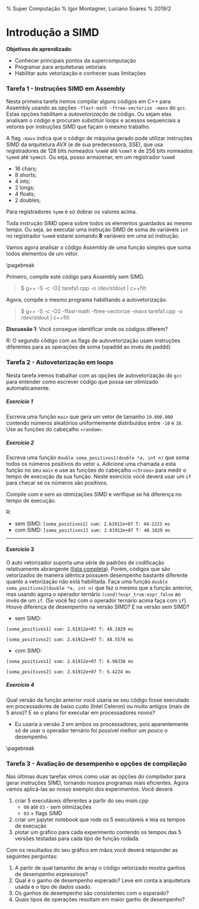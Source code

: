 % Super Computação
% Igor Montagner, Luciano Soares
% 2019/2

# Introdução a SIMD

__Objetivos de aprendizado__:

* Conhecer principais pontos da supercomputação
* Programar para arquiteturas vetoriais
* Habilitar auto vetorização e conhecer suas limitações

### Tarefa 1 - Instruções SIMD em Assembly

Nesta primeira tarefa iremos compilar alguns códigos em C++ para Assembly usando 
as opções `-ffast-math -ftree-vectorize -mavx` do `gcc`. Estas opções habilitam a *autovetorização*
de código. Ou sejam elas analisam o código e procuram substituir loops e acessos sequenciais
a vetores por instruções SIMD que façam o mesmo trabalho.

A flag `-mavx` indica que o código de máquina gerado pode utilizar instruções
SIMD da arquitetura *AVX* (e de sua predecessora, SSE), que usa registradores de 128 bits nomeados `%xmm0` 
até `%xmm7` e de 256 bits nomeados `%ymm0` até `%ymm15`. Ou seja, posso armazenar, em um registrador
`%xmm0`

* 16 chars;
* 8 shorts;
* 4 ints;
* 2 longs;
* 4 floats;
* 2 doubles;

Para registradores `%ymm` é só dobrar os valores acima. 

Toda instrução SIMD opera sobre todos os elementos guardados ao mesmo tempo. Ou seja, ao executar uma instrução SIMD de soma de variáveis `int` no registrador `%xmm0` estarei somando **8** variáveis em uma só instrução.

Vamos agora analisar o código Assembly de uma função simples que soma todos
elementos de um vetor. 

\pagebreak

<div class="include code" id="src/tarefa1.cpp" language="cpp"></div>

Primeiro, compile este código para Assembly sem SIMD.

>$ g++ -S -c -O2  tarefa1.cpp -o /dev/stdout | c++filt

Agora, compile o mesmo programa habilitando a autovetorização.

>$ g++ -S -c -O2 -ffast-math -ftree-vectorize -mavx tarefa1.cpp -o /dev/stdout | c++filt

**Discussão 1**: Você consegue identificar onde os códigos diferem? 

R: O segundo código com as flags de autovetorização usam instruções diferentes para as operações de soma (vpaddd ao invés de paddd)

### Tarefa 2 - Autovetorização em loops

Nesta tarefa iremos trabalhar com as opções de autovetorização do `gcc`
para entender como escrever código que possa ser otimizado automaticamente. 

##### Exercício 1

Escreva uma função `main` que gera um vetor de tamanho `10.000.000` contendo números aleatórios uniformemente distribuídos entre `-10` e `10`. Use as funções do cabeçalho `<random>`. 

##### Exercício 2

Escreva uma função `double soma_positivos1(double *a, int n)` que soma todos os números positivos do vetor `a`. Adicione uma chamada a esta função no seu `main` e use as funções do cabeçalho `<chrono>` para medir o tempo de execução da sua função. Neste exercício você deverá usar um `if` para checar se os números são positivos. 

Compile com e sem as otimizações SIMD e verifique se há diferença no tempo de execução.

R: 
- sem SIMD: `[soma_positivos1] sum: 2.61912e+07 T: 44.2223 ms`
- com SIMD: `[soma_positivos1] sum: 2.61912e+07 T: 48.1829 ms`

----------

#### Exercício 3

O auto vetorizador suporta uma série de padrões de codificação relativamente abrangente ([lista completa](https://gcc.gnu.org/projects/tree-ssa/vectorization.html)). Porém, códigos que são vetorizados de maneira idêntica possuem desempenho bastante diferente quanto a vetorização não está habilitada. Faça uma função `double soma_positivos2(double *a, int n)` que faz o mesmo que a função anterior, mas usando agora o operador ternário `(cond)?expr_true:expr_false` ao invés de um `if`. (Se você fez com o operador ternário acima faça com `if`). Houve diferença de desempenho na versão SIMD? E na versão sem SIMD?

- sem SIMD: 

`[soma_positivos1] sum: 2.61912e+07 T: 48.1829 ms`

`[soma_positivos2] sum: 2.61912e+07 T: 48.5576 ms`

- com SIMD:

`[soma_positivos1] sum: 2.61912e+07 T: 6.98338 ms`

`[soma_positivos2] sum: 2.61912e+07 T: 5.4224 ms`

##### Exercício 4

Qual versão da função anterior você usaria se seu código fosse executado em processadores de baixo custo (Intel Celeron) ou muito antigos (mais de 5 anos)? E se o plano for executar em processadores novos? 

- Eu usaria a versão 2 em ambos os processadores, pois aparentemente só de usar o operador ternário foi possível melhor um pouco o desempenho.

\pagebreak

### Tarefa 3 - 	Avaliação de desempenho e opções de compilação

Nas últimas duas tarefas vimos como usar as opções do compilador para gerar instruções SIMD, 
tornando nossos programas mais eficientes. Agora vamos aplicá-las ao nosso exemplo dos experimentos. Você deverá

1. criar 5 executáveis diferentes a partir do seu *main.cpp*
    * `O0` até `O3` - sem otimizações
    * `O3` + flags SIMD
1. criar um jupyter notebook que rode os 5 executáveis e leia os tempos de execução
1. plotar um gráfico para cada experimento contendo os tempos das 5 versões testadas para cada tipo de função rodada. 

Com os resultados do seu gráfico em mãos você deverá responder as seguintes perguntas:

1. A partir de qual tamanho de array o código vetorizado mostra ganhos de desempenho expressivos?
1. Qual é o ganho de desempenho esperado? Leve em conta a arquitetura usada e o tipo de dados usado.
2. Os ganhos de desempenho são consistentes com o esperado?
3. Quais tipos de operações resultam em maior ganho de desempenho?
